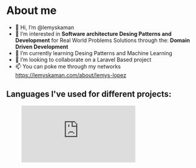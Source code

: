 # About me

- 👋 Hi, I’m @lemyskaman
- 👀 I’m interested in **Software architecture Desing Patterns  and Development** for Real World Problems Solutions through the:
      **Domain Driven Development** 
- 🌱 I’m currently learning Desing Patterns and Machine Learning
- 💞️ I’m looking to collaborate on a Laravel Based project
- 📫 You can poke me through my networks https://lemyskaman.com/about/lemys-lopez


## Languages I've used for different projects:

<figure><embed src="https://wakatime.com/share/@lemyskaman/8724682b-4027-433d-98f1-b097e18ce813.svg"></embed></figure>




<!---
lemyskaman/lemyskaman is a ✨ special ✨ repository because its `README.md` (this file) appears on your GitHub profile.
You can click the Preview link to take a look at your changes.
--->
